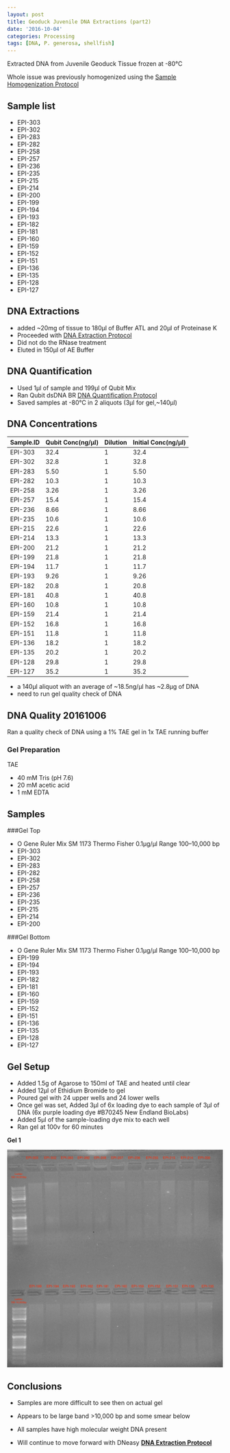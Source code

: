 ```yaml
---
layout: post
title: Geoduck Juvenile DNA Extractions (part2)
date: '2016-10-04'
categories: Processing
tags: [DNA, P. generosa, shellfish]
---
```


Extracted DNA from Juvenile Geoduck Tissue frozen at -80°C


Whole issue was previously homogenized using the [Sample Homogenization Protocol](https://hputnam.github.io/Putnam_Lab_Notebook/Homogenization-N2-protocol/)

## Sample list    
 * EPI-303
 * EPI-302 
 * EPI-283
 * EPI-282
 * EPI-258
 * EPI-257
 * EPI-236
 * EPI-235
 * EPI-215
 * EPI-214
 * EPI-200
 * EPI-199
 * EPI-194
 * EPI-193 
 * EPI-182
 * EPI-181
 * EPI-160
 * EPI-159
 * EPI-152
 * EPI-151
 * EPI-136
 * EPI-135
 * EPI-128
 * EPI-127    

## DNA Extractions 
 * added ~20mg of tissue to 180µl of Buffer ATL and 20µl of Proteinase K
 * Proceeded with [DNA Extraction Protocol](https://hputnam.github.io/Putnam_Lab_Notebook/DNA-Extraction-Protocol/)
 * Did not do the RNase treatment
 * Eluted in 150µl of AE Buffer

## DNA Quantification 
 * Used 1µl of sample and 199µl of Qubit Mix
 * Ran Qubit dsDNA BR [DNA Quantification Protocol](https://hputnam.github.io/Putnam_Lab_Notebook/Qubit_BR_DNA_Protocol/)
 * Saved samples at -80°C in 2 aliquots (3µl for gel,~140µl)

## DNA Concentrations  

Sample.ID | Qubit Conc(ng/µl) | Dilution | Initial Conc(ng/µl)
 ---|---|---|---
 EPI-303 | 32.4 | 1 | 32.4
 EPI-302 | 32.8 | 1 | 32.8
 EPI-283 | 5.50 | 1 | 5.50
 EPI-282 | 10.3 | 1 | 10.3
 EPI-258 | 3.26 | 1 | 3.26
 EPI-257 | 15.4 | 1 | 15.4
 EPI-236 | 8.66 | 1 | 8.66
 EPI-235 | 10.6 | 1 | 10.6
 EPI-215 | 22.6 | 1 | 22.6
 EPI-214 | 13.3 | 1 | 13.3
 EPI-200 | 21.2 | 1 | 21.2
 EPI-199 | 21.8 | 1 | 21.8
 EPI-194 | 11.7 | 1 | 11.7
 EPI-193 | 9.26 | 1 | 9.26
 EPI-182 | 20.8 | 1 | 20.8
 EPI-181 | 40.8 | 1 | 40.8
 EPI-160 | 10.8 | 1 | 10.8
 EPI-159 | 21.4 | 1 | 21.4
 EPI-152 | 16.8 | 1 | 16.8
 EPI-151 | 11.8 | 1 | 11.8
 EPI-136 | 18.2 | 1 | 18.2
 EPI-135 | 20.2 | 1 | 20.2
 EPI-128 | 29.8 | 1 | 29.8
 EPI-127 | 35.2 | 1 | 35.2
 
 
 * a 140µl aliquot with an average of ~18.5ng/µl has ~2.8µg of DNA
 * need to run gel quality check of DNA
 
 
 ## DNA Quality 20161006
Ran a quality check of DNA using a 1% TAE gel in 1x TAE running buffer

### Gel Preparation
TAE  

* 40 mM Tris (pH 7.6) 
* 20 mM acetic acid
* 1 mM EDTA

## Samples  

###Gel Top  

* O Gene Ruler Mix SM 1173 Thermo Fisher 0.1µg/µl Range 100–10,000 bp
 * EPI-303
 * EPI-302 
 * EPI-283
 * EPI-282
 * EPI-258
 * EPI-257
 * EPI-236
 * EPI-235
 * EPI-215
 * EPI-214
 * EPI-200   
 
###Gel Bottom  

* O Gene Ruler Mix SM 1173 Thermo Fisher 0.1µg/µl Range 100–10,000 bp
 * EPI-199
 * EPI-194
 * EPI-193 
 * EPI-182
 * EPI-181
 * EPI-160
 * EPI-159
 * EPI-152
 * EPI-151
 * EPI-136
 * EPI-135
 * EPI-128
 * EPI-127

## Gel Setup

* Added 1.5g of Agarose to 150ml of TAE and heated until clear
* Added 12µl of Ethidium Bromide to gel
* Poured gel with 24 upper wells and 24 lower wells
* Once gel was set, Added 3µl of 6x loading dye to each sample of 3µl of DNA (6x purple loading dye #B70245 New Endland BioLabs)
* Added 5µl of the sample-loading dye mix to each well
* Ran gel at 100v for 60 minutes
  
**Gel 1**  

![Gel 1](https://github.com/hputnam/project_juvenile_geoduck_OA/blob/master/Sample_Processing/Gels/20161006_DNA_Gel_1.jpg?raw=true)


## Conclusions  
* Samples are more difficult to see then on actual gel
* Appears to be large band >10,000 bp and some smear below
* All samples have high molecular weight DNA present 

* Will continue to move forward with DNeasy [**DNA Extraction Protocol**](https://hputnam.github.io/Putnam_Lab_Notebook/DNA-Extraction-Protocol/)
 






